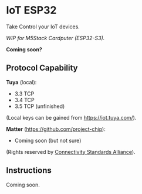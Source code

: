 # IoT ESP32

Take Control your IoT devices.

*WIP for M5Stack Cardputer (ESP32-S3).*

**Coming soon?**

## Protocol Capability

**Tuya** (local):

- 3.3 TCP
- 3.4 TCP
- 3.5 TCP (unfinished)

(Local keys can be gained from <https://iot.tuya.com/>).

**Matter** (<https://github.com/project-chip>):

- Coming soon (but not sure)

(Rights reserved by [Connectivity Standards Alliance](https://csa-iot.org/all-solutions/matter/)).

## Instructions

Coming soon.
